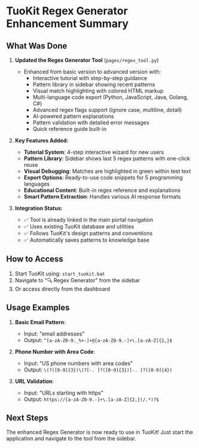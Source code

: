# TuoKit Regex Generator Enhancement Summary

## What Was Done

1. **Updated the Regex Generator Tool** (`pages/regex_tool.py`)
   - Enhanced from basic version to advanced version with:
     - Interactive tutorial with step-by-step guidance
     - Pattern library in sidebar showing recent patterns
     - Visual match highlighting with colored HTML markup
     - Multi-language code export (Python, JavaScript, Java, Golang, C#)
     - Advanced regex flags support (ignore case, multiline, dotall)
     - AI-powered pattern explanations
     - Pattern validation with detailed error messages
     - Quick reference guide built-in

2. **Key Features Added:**
   - **Tutorial System**: 4-step interactive wizard for new users
   - **Pattern Library**: Sidebar shows last 5 regex patterns with one-click reuse
   - **Visual Debugging**: Matches are highlighted in green within test text
   - **Export Options**: Ready-to-use code snippets for 5 programming languages
   - **Educational Content**: Built-in regex reference and explanations
   - **Smart Pattern Extraction**: Handles various AI response formats

3. **Integration Status:**
   - ✅ Tool is already linked in the main portal navigation
   - ✅ Uses existing TuoKit database and utilities
   - ✅ Follows TuoKit's design patterns and conventions
   - ✅ Automatically saves patterns to knowledge base

## How to Access

1. Start TuoKit using: `start_tuokit.bat`
2. Navigate to "🔍 Regex Generator" from the sidebar
3. Or access directly from the dashboard

## Usage Examples

1. **Basic Email Pattern**:
   - Input: "email addresses"
   - Output: `^[a-zA-Z0-9._%+-]+@[a-zA-Z0-9.-]+\.[a-zA-Z]{2,}$`

2. **Phone Number with Area Code**:
   - Input: "US phone numbers with area codes"
   - Output: `\(?([0-9]{3})\)?[-. ]?([0-9]{3})[-. ]?([0-9]{4})`

3. **URL Validation**:
   - Input: "URLs starting with https"
   - Output: `https://[a-zA-Z0-9.-]+\.[a-zA-Z]{2,}(/.*)?$`

## Next Steps

The enhanced Regex Generator is now ready to use in TuoKit! Just start the application and navigate to the tool from the sidebar.
